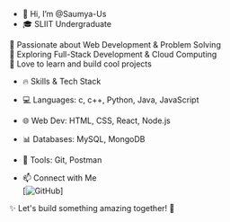 - 👋 Hi, I’m @Saumya-Us
- 🎓 SLIIT Undergraduate 

🔹 Passionate about Web Development & Problem Solving  
🔹 Exploring Full-Stack Development & Cloud Computing  
🔹 Love to learn and build cool projects  

- 🔥 Skills & Tech Stack  
- 💻 Languages: c, c++, Python, Java, JavaScript  
- 🌐 Web Dev: HTML, CSS, React, Node.js  
- 📊 Databases: MySQL, MongoDB  
- 🚀 Tools: Git, Postman  

-  📫 Connect with Me  
   [![GitHub]([https://img.shields.io/badge/GitHub-black?style=for-the-badge&logo=github)]

 ✨ Let's build something amazing together! 🚀



<!---
Saumya-Us/Saumya-Us is a ✨ special ✨ repository because its `README.md` (this file) appears on your GitHub profile.
You can click the Preview link to take a look at your changes.
--->
